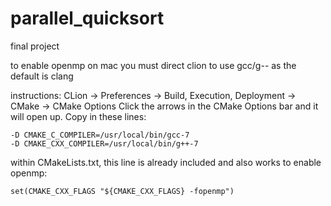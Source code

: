 # parallel_quicksort
final project 

to enable openmp on mac you must direct clion to use gcc/g-- as the default is clang

instructions:
CLion -> Preferences -> Build, Execution, Deployment -> CMake -> CMake Options
Click the arrows in the CMake Options bar and it will open up.
Copy in these lines:

    -D CMAKE_C_COMPILER=/usr/local/bin/gcc-7
    -D CMAKE_CXX_COMPILER=/usr/local/bin/g++-7

within CMakeLists.txt, this line is already included and also works to enable openmp:

    set(CMAKE_CXX_FLAGS "${CMAKE_CXX_FLAGS} -fopenmp")
